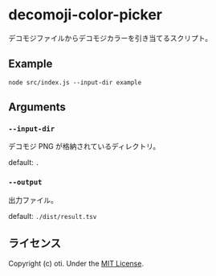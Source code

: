 # decomoji-color-picker

デコモジファイルからデコモジカラーを引き当てるスクリプト。

## Example

```
node src/index.js --input-dir example
```

## Arguments

### `--input-dir`
デコモジ PNG が格納されているディレクトリ。

default: `.`

### `--output`
出力ファイル。

default: `./dist/result.tsv`

## ライセンス

Copyright (c) oti. Under the [MIT License](LICENSE).